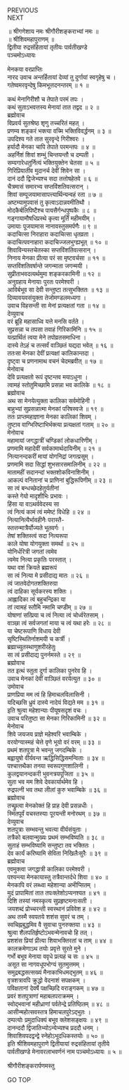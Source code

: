 PREVIOUS  
NEXT  
  
॥ श्रीगणेशाय नमः श्रीगौरीशङ्कराभ्यां नमः ॥  
॥ श्रीशिवमहापुराणम् ॥  
द्वितीया रुद्रसंहितायां तृतीयः पार्वतीखण्डे  
पञ्चमोऽध्यायः  
  
मेनकया वरप्राप्तिः  
नारद उवाच अन्तर्हितायां देव्यां तु दुर्गायां स्वगृहेषु च ।  
गतेष्वमरवृन्देषु किमभूत्तदनन्तरम् ॥ १ ॥  
  
कथं मेनागिरीशौ च तेपाते परमं तपः ।  
कथं सुताऽभवत्तस्य मेनायां तात तद्वद ॥ २ ॥  
ब्रह्मोवाच  
विप्रवर्य सुतश्रेष्ठ शृणु तच्चरितं महत् ।  
प्रणम्य शङ्करं भक्त्या वच्मि भक्तिविवर्द्धनम् ॥ ३ ॥  
उपदिश्य गते तात सुरवृन्दे गिरीश्वरः ।  
हर्यादौ मेनका चापि तेपाते परमन्तपः ॥ ४ ॥  
अहर्निशं शिवां शम्भुं चिन्तयन्तौ च दम्पती ।  
सम्यगारेधतुर्नित्यं भक्तियुक्तेन चेतसा ॥ ५ ॥  
गिरिप्रियातीव मुदानर्च देवीं शिवेन सा ।  
दानं ददौ द्विजेभ्यश्च सदा तत्तोषहेतवे ॥ ६ ॥  
चैत्रमासं समारभ्य सप्तविंशतिवत्सरान् ।  
शिवां सम्पूजयामासापत्त्यार्थिन्यन्वहं रता ॥ ७ ॥  
अष्टम्यामुपवासं तु कृत्वाऽदान्नवमीतिथौ ।  
मोदकैर्बलिपिष्टैश्च पायसैर्गन्धपुष्पकैः ॥ ८ ॥  
गङ्‌गायामौषधिप्रस्थे कृत्वा मूर्तिं महीमयीम् ।  
उमायाः पूजयामास नानावस्तुसमर्पणैः ॥ ९ ॥  
कदाचित्सा निराहारा कदाचित्सा धृतव्रता ।  
कदाचित्पवनाहारा कदाचिज्जलभुग्ह्यभूत् ॥ १० ॥  
शिवाविन्यस्तचेतस्का सप्तविंशतिवत्सरान् ।  
निनाय मेनका प्रीत्या परं सा मृष्टवर्चसा ॥ ११ ॥  
सप्तविंशतिवर्षान्ते जगन्माता जगन्मयी ।  
सुप्रीताभवदत्यर्थमुमा शङ्करकामिनी ॥ १२ ॥  
अनुग्रहाय मेनायाः पुरतः परमेश्वरी ।  
आविर्बभूव सा देवी सन्तुष्टा तत्सुभक्तितः ॥ १३ ॥  
दिव्यावयवसंयुक्ता तेजोमण्डलमध्यगा ।  
उवाच विहसन्ती सा मेनां प्रत्यक्षतां गता ॥ १४ ॥  
देव्युवाच  
वरं ब्रूहि महासाध्वि यत्ते मनसि वर्तते ।  
सुप्रसन्ना च तपसा तवाहं गिरिकामिनि ॥ १५ ॥  
यत्प्रार्थितं त्वया मेने तपोव्रतसमाधिना ।  
दास्ये तेऽहं च तत्सर्वं वाञ्छितं यद्यदा भवेत् ॥ १६ ॥  
ततःसा मेनका देवीं प्रत्यक्षां कालिकान्तदा ।  
दृष्ट्वा च प्रणनामाथ वचनं चेदमब्रवीत् ॥ १७ ॥  
मेनोवाच  
देवि प्रत्यक्षतो रूपं दृष्टन्तव मयाऽधुना ।  
त्वामहं स्तोतुमिच्छामि प्रसन्ना भव कालिके ॥ १८ ॥  
ब्रह्मोवाच  
अथ सा मेनयेत्युक्ता कालिका सर्वमोहिनी ।  
बाहुभ्यां सुप्रसन्नात्मा मेनकां परिषस्वजे ॥ १९ ॥  
ततः प्राप्तमहाज्ञाना मेनका कालिकां शिवम् ।  
तुष्टाव वाग्भिरिष्टाभिर्भक्त्या प्रत्यक्षतां गताम् ॥ २० ॥  
मेनोवाच  
महामायां जगद्धात्रीं चण्डिकां लोकधारिणीम् ।  
प्रणमामि महादेवीं सर्वकामार्थदायिनीम् ॥ २१ ॥  
नित्यानन्दकरीं मायां योगनिद्रां जगत्प्रसूम् ।  
प्रणमामि सदा सिद्धां शुभसारसमालिनीम् ॥ २२ ॥  
मातामहीं सदानन्दां भक्तशोकविनाशिनीम् ।  
आकल्पं वनितानां च प्राणिनां बुद्धिरूपिणीम् ॥ २३ ॥  
सा त्वं बन्धच्छेदहेतुर्यतीनां  
     कस्ते गेयो मादृशीभिः प्रभावः ।  
हिंसा या वाऽथर्ववेदस्य सा  
     त्वं नित्यं कामं त्वं ममेष्टं विधेहि ॥ २४ ॥  
नित्यानित्यैर्भावहीनैः परास्तै-  
     स्तत्तन्मात्रैर्योज्यते भूतवर्गः ।  
तेषां शक्तिस्त्वं सदा नित्यरूपा  
     काले योषा योगयुक्ता समर्था ॥ २५ ॥  
योनिर्धरित्री जगतां त्वमेव  
     त्वमेव नित्या प्रकृतिः परस्तात् ।  
यथा वशं क्रियते ब्रह्मरूपं  
     सा त्वं नित्या मे प्रसीदाद्य मातः ॥ २६ ॥  
त्वं जातवेदोगतशक्तिरुग्रा  
     त्वं दाहिका सूर्यकरस्य शक्तिः ।  
आह्लादिका त्वं बहुचन्द्रिका या  
     तां त्वामहं स्तौमि नमामि चण्डीम् ॥ २७ ॥  
योषाणां सत्प्रिया च त्वं नित्या त्वं चोर्ध्वरेतसाम् ।  
वाञ्छा त्वं सर्वजगतां माया च त्वं यथा हरेः ॥ २८ ॥  
या चेष्टरूपाणि विधाय देवी  
सृष्टिस्थितिर्नाशमयी च कर्त्री ।  
ब्रह्माच्युतस्थाणुशरीरहेतुः  
सा त्वं प्रसीदाद्य पुनर्नमस्ते ॥ २९ ॥  
ब्रह्मोवाच  
तत इत्थं स्तुता दुर्गा कालिका पुनरेव हि ।  
उवाच मेनकां देवीं वाञ्छितं वरयेत्युत ॥ ३० ॥  
उमोवाच  
प्राणप्रिया मम त्वं हि हिमाचलविलासिनी ।  
यदिच्छसि ध्रुवं दास्ये नादेयं विद्यते मम ॥ ३१ ॥  
इति श्रुत्वा महेशान्याः पीयूषसदृशं वचः ।  
उवाच परितुष्टा सा मेनका गिरिकामिनी ॥ ३२ ॥  
मेनोवाच  
शिवे जयजय प्राज्ञे महेश्वरि भवाम्बिके ।  
वरयोग्यास्महं चेत्ते वृणे भूयो वरं वरम् ॥ ३३ ॥  
प्रथमं शतपुत्रा मे भवन्तु जगदम्बिके ।  
बह्वायुषो वीर्यवन्त ऋद्धिसिद्धिसमन्विताः ॥ ३४ ॥  
पश्चात्तथैका तनया स्वरूपगुणशालिनी ।  
कुलद्वयानन्दकरी भुवनत्रयपूजिता ॥ ३५ ॥  
सुता भव मम शिवे देवकार्यार्थमेव हि ।  
रुद्रपत्नी भव तथा लीलां कुरु भवाम्बिके ॥ ३६ ॥  
ब्रह्मोवाच  
तच्छ्रुत्वा मेनकोक्तं हि प्राह देवी प्रसन्नधीः ।  
स्मितपूर्वं वचस्तस्याः पूरयन्ती मनोरथम् ॥ ३७ ॥  
देव्युवाच  
शतपुत्राः सम्भवन्तु भवत्या वीर्यसंयुताः ।  
तत्रैको बलवान्मुख्यः प्रथमं सम्भविष्यति ॥ ३८ ॥  
सुताहं सम्भविष्यामि सन्तुष्टा तव भक्तितः ।  
देव कार्यं करिष्यामि सेविता निखिलैःसुरैः ॥ ३९ ॥  
ब्रह्मोवाच  
एवमुक्त्वा जगद्धात्री कालिका परमेश्वरी ।  
पश्यन्त्या मेनकायास्तु तत्रैवान्तर्दधे शिवा ॥ ४० ॥  
मेनकापि वरं लब्ध्वा महेशान्या अभीप्सितम् ।  
मुदं प्रापामितां तात तपःक्लेशोऽप्यनश्यत ॥ ४१ ॥  
दिशि तस्यां नमस्कृत्य सुप्रहृष्टमनाःसती ।  
जयशब्दं प्रोच्चरन्ती स्वस्थानं प्रविवेश ह ॥ ४२ ॥  
अथ तस्मै स्वपतये शशंस सुवरं च तम् ।  
स्वचिह्नबुद्धमिव वै सुवाचा पुनरुक्तया ॥ ४३ ॥  
श्रुत्वा शैलपतिर्हृष्टोऽभवन्मेनावचो हि तत् ।  
प्रशशंस प्रियां प्रीत्या शिवाभक्तिरतां च ताम् ॥ ४४ ॥  
कालक्रमेणाऽथ तयोः प्रवृत्ते सुरते मुने ।  
गर्भो बभूव मेनाया ववृधे प्रत्यहं च सः ॥ ४५ ॥  
असूत सा नागवधूपभोग्यं सुतमुत्तमम् ।  
समुद्रबद्धसत्सख्यं मैनाकाभिधमद्‌भुतम् ॥ ४६ ॥  
वृत्रशत्रावपि क्रुद्धो वेदनाशं सपक्षकम् ।  
पविक्षतानां देवर्षे पक्षच्छिदि वराङ्‌गकम् ॥ ४७ ॥  
प्रवरं शतपुत्राणां महाबलपराक्रमम् ।  
स्वोद्‌भवानां महीध्राणां पर्वतेन्द्रे प्रतिष्ठितम् ॥ ४८ ॥  
आसीन्महोत्सवस्तत्र हिमाचलपुरेऽद्‌भुतः ।  
दम्पत्योः प्रमुदाधिक्यं बभूव क्लेशसङ्‌क्षयः ॥ ४९ ॥  
दानन्ददौ द्विजातिभ्योऽन्येभ्यश्च प्रददौ धनम् ।  
शिवाशिवपदद्वन्द्वे स्नेहोऽभूदधिकस्तयोः ॥ ५० ॥  
इति श्रीशिवमहापुराणे द्वितीयायां रुद्रसंहितायां तृतीये  
पार्वतीखण्डे मेनावरलाभवर्णनं नाम पञ्चमोऽध्यायः ॥ ५ ॥  
  
  
श्रीगौरीशङ्करार्पणमस्तु  
  
GO TOP
